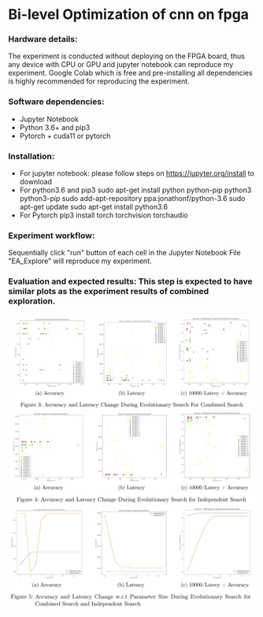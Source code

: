 # Bi-level Optimization of cnn on fpga

### Hardware details: 

The experiment is conducted without deploying on the FPGA board, thus any device with CPU or GPU and jupyter notebook can reproduce my experiment. Google Colab which is free and pre-installing all dependencies is highly recommended for reproducing the experiment. 
### Software dependencies: 
* Jupyter Notebook 
* Python 3.6+ and pip3
* Pytorch + cuda11 or pytorch
### Installation: 
* For jupyter notebook: please follow steps on https://jupyter.org/install to download 
* For python3.6 and pip3
  sudo apt-get install python python-pip python3 python3-pip
  sudo add-apt-repository ppa:jonathonf/python-3.6
  sudo apt-get update
  sudo apt-get install python3.6
 * For Pytorch
  pip3 install torch torchvision torchaudio 
### Experiment workflow:
  Sequentially click "run" button of each cell in the Jupyter Notebook File "EA\_Explore" will reproduce my experiment.
### Evaluation and expected results: This step is expected to have similar plots as the experiment results of combined exploration.
![results1](https://github.com/duyubo/bi-level-optimization-of-cnn-on-fpga/blob/main/result1.JPG)
![results2](https://github.com/duyubo/bi-level-optimization-of-cnn-on-fpga/blob/main/result2.JPG)
![results3](https://github.com/duyubo/bi-level-optimization-of-cnn-on-fpga/blob/main/result3.JPG)

